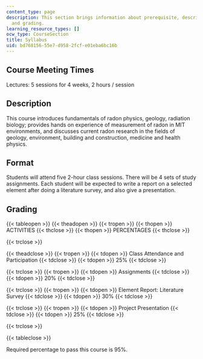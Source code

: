 ```yaml
---
content_type: page
description: This section brings information about prerequisite, description, format
  and grading.
learning_resource_types: []
ocw_type: CourseSection
title: Syllabus
uid: bd768156-55e7-d958-2fcf-e01eba6bc16b
---
```


Course Meeting Times
--------------------

Lectures: 5 sessions for 4 weeks, 2 hours / session

Description
-----------

This course introduces fundamentals of radon physics, geology, radiation biology; provides hands on experience of measurement of radon in MIT environments, and discusses current radon research in the fields of geology, environment, building and construction, medicine and health physics.

Format
------

Students will attend five 2-hour class sessions. There will be 4 sets of study assignments. Each student will be expected to write a report on a selected element after doing a literature survey, and also give a presentation.

Grading
-------

{{< tableopen >}}
{{< theadopen >}}
{{< tropen >}}
{{< thopen >}}
ACTIVITIES
{{< thclose >}}
{{< thopen >}}
PERCENTAGES
{{< thclose >}}

{{< trclose >}}

{{< theadclose >}}
{{< tropen >}}
{{< tdopen >}}
Class Attendance and Participation
{{< tdclose >}}
{{< tdopen >}}
25%
{{< tdclose >}}

{{< trclose >}}
{{< tropen >}}
{{< tdopen >}}
Assignments
{{< tdclose >}}
{{< tdopen >}}
20%
{{< tdclose >}}

{{< trclose >}}
{{< tropen >}}
{{< tdopen >}}
Element Report: Literature Survey
{{< tdclose >}}
{{< tdopen >}}
30%
{{< tdclose >}}

{{< trclose >}}
{{< tropen >}}
{{< tdopen >}}
Project Presentation
{{< tdclose >}}
{{< tdopen >}}
25%
{{< tdclose >}}

{{< trclose >}}

{{< tableclose >}}

  

Required percentage to pass this course is 95%.
